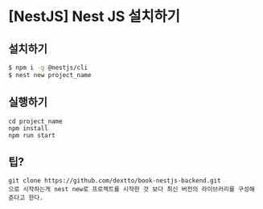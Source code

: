 # [NestJS] Nest JS 설치하기

## 설치하기
```bash
$ npm i -g @nestjs/cli
$ nest new project_name
```

## 실행하기
```
cd project_name
npm install
npm run start
```

## 팁?
```
git clone https://github.com/dextto/book-nestjs-backend.git
으로 시작하는게 nest new로 프로젝트를 시작한 것 보다 최신 버전의 라이브러리를 구성해 준다고 한다.
```